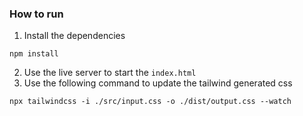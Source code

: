 ### How to run
1. Install the dependencies
```
npm install
```
2. Use the live server to start the `index.html`
3. Use the following command to update the tailwind generated css
```
npx tailwindcss -i ./src/input.css -o ./dist/output.css --watch
``` 